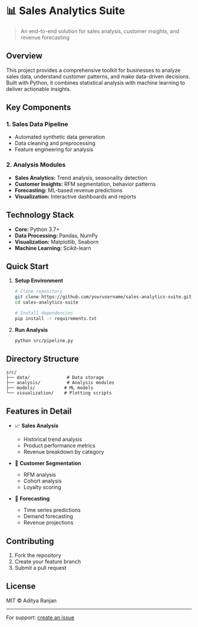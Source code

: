 # 📊 Sales Analytics Suite

> An end-to-end solution for sales analysis, customer insights, and revenue forecasting

## Overview

This project provides a comprehensive toolkit for businesses to analyze sales data, understand customer patterns, and make data-driven decisions. Built with Python, it combines statistical analysis with machine learning to deliver actionable insights.

## Key Components

### 1. Sales Data Pipeline
- Automated synthetic data generation
- Data cleaning and preprocessing
- Feature engineering for analysis

### 2. Analysis Modules
- **Sales Analytics:** Trend analysis, seasonality detection
- **Customer Insights:** RFM segmentation, behavior patterns
- **Forecasting:** ML-based revenue predictions
- **Visualization:** Interactive dashboards and reports

## Technology Stack

- **Core:** Python 3.7+
- **Data Processing:** Pandas, NumPy
- **Visualization:** Matplotlib, Seaborn
- **Machine Learning:** Scikit-learn

## Quick Start

1. **Setup Environment**
   ```bash
   # Clone repository
   git clone https://github.com/yourusername/sales-analytics-suite.git
   cd sales-analytics-suite

   # Install dependencies
   pip install -r requirements.txt
   ```

2. **Run Analysis**
   ```bash
   python src/pipeline.py
   ```

## Directory Structure
```
src/
├── data/              # Data storage
├── analysis/          # Analysis modules
├── models/           # ML models
└── visualization/    # Plotting scripts
```

## Features in Detail

- 📈 **Sales Analysis**
  - Historical trend analysis
  - Product performance metrics
  - Revenue breakdown by category

- 👥 **Customer Segmentation**
  - RFM analysis
  - Cohort analysis
  - Loyalty scoring

- 🎯 **Forecasting**
  - Time series predictions
  - Demand forecasting
  - Revenue projections

## Contributing

1. Fork the repository
2. Create your feature branch
3. Submit a pull request

## License

MIT © Aditya Ranjan

---
For support: [create an issue](https://github.com/yourusername/sales-analytics-suite/issues)

